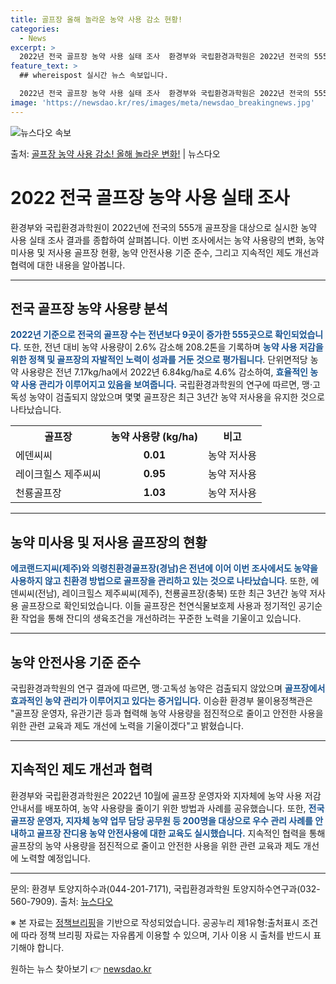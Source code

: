 ```yaml
---
title: 골프장 올해 놀라운 농약 사용 감소 현황!
categories:
  - News
excerpt: >
  2022년 전국 골프장 농약 사용 실태 조사  환경부와 국립환경과학원은 2022년 전국의 555개 골프장을 …
feature_text: >
  ## whereispost 실시간 뉴스 속보입니다.

  2022년 전국 골프장 농약 사용 실태 조사  환경부와 국립환경과학원은 2022년 전국의 555개 골프장을 …
image: 'https://newsdao.kr/res/images/meta/newsdao_breakingnews.jpg'
---
```


![뉴스다오 속보](https://newsdao.kr/res/images/meta/newsdao_breakingnews.jpg)

<p>출처: <a href="https://newsdao.kr/4501" rel="dofollow">골프장 농약 사용 감소! 올해 놀라운 변화!</a> | 뉴스다오</p>

<h1>2022 전국 골프장 농약 사용 실태 조사</h1>
<p data-ke-size="size16">환경부와 국립환경과학원이 2022년에 전국의 555개 골프장을 대상으로 실시한 농약 사용 실태 조사 결과를 종합하여 살펴봅니다. 이번 조사에서는 농약 사용량의 변화, 농약 미사용 및 저사용 골프장 현황, 농약 안전사용 기준 준수, 그리고 지속적인 제도 개선과 협력에 대한 내용을 알아봅니다.</p>
<hr>

<h2 data-ke-size="size24">전국 골프장 농약 사용량 분석</h2>
<p><b><span style="color: #1a5490;">2022년 기준으로 전국의 골프장 수는 전년보다 9곳이 증가한 555곳으로 확인되었습니다</span></b>. 또한, 전년 대비 농약 사용량이 2.6% 감소해 208.2톤을 기록하며 <b><span style="color: #1a5490;">농약 사용 저감을 위한 정책 및 골프장의 자발적인 노력이 성과를 거둔 것으로 평가됩니다</span></b>. 단위면적당 농약 사용량은 전년 7.17kg/ha에서 2022년 6.84kg/ha로 4.6% 감소하여, <b><span style="color: #1a5490;">효율적인 농약 사용 관리가 이루어지고 있음을 보여줍니다.</span></b> 국립환경과학원의 연구에 따르면, 맹·고독성 농약이 검출되지 않았으며 몇몇 골프장은 최근 3년간 농약 저사용을 유지한 것으로 나타났습니다.</p>

<table>
  <tr>
    <th>골프장</th>
    <th>농약 사용량 (kg/ha)</th>
    <th>비고</th>
  </tr>
  <tr>
    <td>에덴씨씨</td>
    <td style="text-align: center; height: 17px;"><b>0.01</b></td>
    <td>농약 저사용</td>
  </tr>
  <tr>
    <td>레이크힐스 제주씨씨</td>
    <td style="text-align: center; height: 17px;"><b>0.95</b></td>
    <td>농약 저사용</td>
  </tr>
  <tr>
    <td>천룡골프장</td>
    <td style="text-align: center; height: 17px;"><b>1.03</b></td>
    <td>농약 저사용</td>
  </tr>
</table>
<hr>

<h2 data-ke-size="size24">농약 미사용 및 저사용 골프장의 현황</h2>
<p><b><span style="color: #1a5490;">에코랜드지씨(제주)와 의령친환경골프장(경남)은 전년에 이어 이번 조사에서도 농약을 사용하지 않고 친환경 방법으로 골프장을 관리하고 있는 것으로 나타났습니다</span></b>. 또한, 에덴씨씨(전남), 레이크힐스 제주씨씨(제주), 천룡골프장(충북) 또한 최근 3년간 농약 저사용 골프장으로 확인되었습니다. 이들 골프장은 천연식물보호제 사용과 정기적인 공기순환 작업을 통해 잔디의 생육조건을 개선하려는 꾸준한 노력을 기울이고 있습니다.</p>
<hr>

<h2 data-ke-size="size24">농약 안전사용 기준 준수</h2>
<p>국립환경과학원의 연구 결과에 따르면, 맹·고독성 농약은 검출되지 않았으며 <b><span style="color: #1a5490;">골프장에서 효과적인 농약 관리가 이루어지고 있다는 증거입니다.</span></b> 이승환 환경부 물이용정책관은 "골프장 운영자, 유관기관 등과 협력해 농약 사용량을 점진적으로 줄이고 안전한 사용을 위한 관련 교육과 제도 개선에 노력을 기울이겠다"고 밝혔습니다.</p>
<hr>

<h2 data-ke-size="size24">지속적인 제도 개선과 협력</h2>
<p>환경부와 국립환경과학원은 2022년 10월에 골프장 운영자와 지자체에 농약 사용 저감 안내서를 배포하여, 농약 사용량을 줄이기 위한 방법과 사례를 공유했습니다. 또한, <b><span style="color: #1a5490;">전국 골프장 운영자, 지자체 농약 업무 담당 공무원 등 200명을 대상으로 우수 관리 사례를 안내하고 골프장 잔디용 농약 안전사용에 대한 교육도 실시했습니다.</span></b> 지속적인 협력을 통해 골프장의 농약 사용량을 점진적으로 줄이고 안전한 사용을 위한 관련 교육과 제도 개선에 노력할 예정입니다.</p>
<hr>

<p data-ke-size="size16">문의: 환경부 토양지하수과(044-201-7171), 국립환경과학원 토양지하수연구과(032-560-7909). 출처: <a href="https://newsdao.kr/4501">뉴스다오</a></p>
<p data-ke-size="size16">※ 본 자료는 <a href="https://www.korea.kr/policy/briefingView.do?newsId=148844282">정책브리핑</a>을 기반으로 작성되었습니다. 공공누리 제1유형:출처표시 조건에 따라 정책 브리핑 자료는 자유롭게 이용할 수 있으며, 기사 이용 시 출처를 반드시 표기해야 합니다.</p> 

원하는 뉴스 찾아보기 👉 <a href="https://newsdao.kr" rel="dofollow">newsdao.kr</a>


